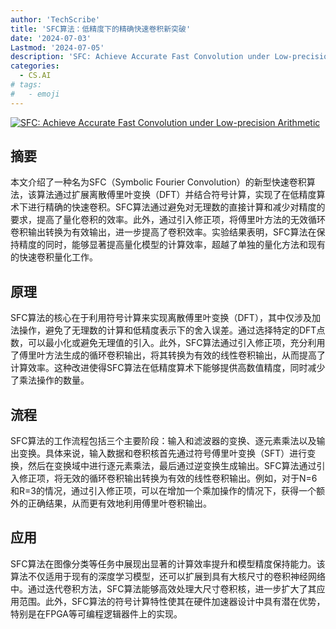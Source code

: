 ```yaml
---
author: 'TechScribe'
title: 'SFC算法：低精度下的精确快速卷积新突破'
date: '2024-07-03'
Lastmod: '2024-07-05'
description: 'SFC: Achieve Accurate Fast Convolution under Low-precision Arithmetic'
categories:
  - CS.AI
# tags:
#   - emoji
---
```


[![SFC: Achieve Accurate Fast Convolution under Low-precision Arithmetic](https://arxiv-research-1301205113.cos.ap-guangzhou.myqcloud.com/images/2407.02913v1.pdf_0.jpg)](https://arxiv.org/abs/2407.02913v1)

## 摘要

本文介绍了一种名为SFC（Symbolic Fourier Convolution）的新型快速卷积算法，该算法通过扩展离散傅里叶变换（DFT）并结合符号计算，实现了在低精度算术下进行精确的快速卷积。SFC算法通过避免对无理数的直接计算和减少对精度的要求，提高了量化卷积的效率。此外，通过引入修正项，将傅里叶方法的无效循环卷积输出转换为有效输出，进一步提高了卷积效率。实验结果表明，SFC算法在保持精度的同时，能够显著提高量化模型的计算效率，超越了单独的量化方法和现有的快速卷积量化工作。<!--more-->

## 原理

SFC算法的核心在于利用符号计算来实现离散傅里叶变换（DFT），其中仅涉及加法操作，避免了无理数的计算和低精度表示下的舍入误差。通过选择特定的DFT点数，可以最小化或避免无理值的引入。此外，SFC算法通过引入修正项，充分利用了傅里叶方法生成的循环卷积输出，将其转换为有效的线性卷积输出，从而提高了计算效率。这种改进使得SFC算法在低精度算术下能够提供高数值精度，同时减少了乘法操作的数量。

## 流程

SFC算法的工作流程包括三个主要阶段：输入和滤波器的变换、逐元素乘法以及输出变换。具体来说，输入数据和卷积核首先通过符号傅里叶变换（SFT）进行变换，然后在变换域中进行逐元素乘法，最后通过逆变换生成输出。SFC算法通过引入修正项，将无效的循环卷积输出转换为有效的线性卷积输出。例如，对于N=6和R=3的情况，通过引入修正项，可以在增加一个乘加操作的情况下，获得一个额外的正确结果，从而更有效地利用傅里叶卷积输出。

## 应用

SFC算法在图像分类等任务中展现出显著的计算效率提升和模型精度保持能力。该算法不仅适用于现有的深度学习模型，还可以扩展到具有大核尺寸的卷积神经网络中。通过迭代卷积方法，SFC算法能够高效处理大尺寸卷积核，进一步扩大了其应用范围。此外，SFC算法的符号计算特性使其在硬件加速器设计中具有潜在优势，特别是在FPGA等可编程逻辑器件上的实现。